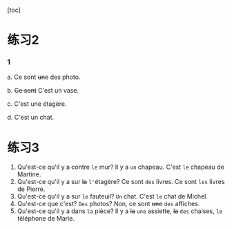 [toc]

# 练习2

### 1

a. Ce sont ~~une~~ des photo.

b. ~~Ce sont~~ C'est un vase.

c. C'est une étagère.

d. C'est un chat. 



 # 练习3

1. Qu'est-ce qu'il y a contre `le` mur? Il y a `un` chapeau. C'est `le` chapeau de Martine.
2. Qu'est-ce qu'il y a sur ~~la~~ `l'`étagère? Ce sont `des` livres. Ce sont `les` livres de Pierre.
3. Qu'est-ce qu'il y a sur `le` fauteuil? `Un` chat. C'est `le` chat de Michel.
4. Qu'est-ce que c'est? `Des` photos? Non, ce sont ~~une~~ `des` affiches.
5. Qu'est-ce qu'il y a dans `la` pièce? Il y a ~~la~~ `une` assiette, ~~la~~ `des` chaises, `le` téléphone de Marie. 